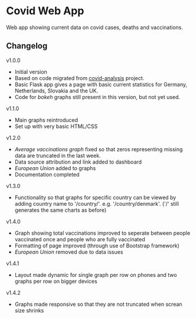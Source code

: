 Covid Web App
==============
Web app showing current data on covid cases, deaths and vaccinations.

Changelog
---------
v1.0.0
* Initial version
* Based on code migrated from [covid-analysis](https://github.com/easystef/covid-analysis) project.
* Basic Flask app gives a page with basic current statistics for Germany, Netherlands, Slovakia and the UK.
* Code for *bokeh* graphs still present in this version, but not yet used.

v1.1.0
* Main graphs reintroduced
* Set up with very basic HTML/CSS

v1.2.0
* *Average vaccinations graph* fixed so that zeros representing missing data are truncated in the last week.
* Data source attribution and link added to dashboard
* *European Union* added to graphs
* Documentation completed

v1.3.0
* Functionality so that graphs for specific country can be viewed by adding country name to '/country/'. e.g. '/country/denmark'. ('/' still generates the same charts as before)

v1.4.0
* Graph showing total vaccinations improved to seperate between people vaccinated once and people who are fully vaccinated
* Formatting of page improved (through use of Bootstrap framework)
* *European Union* removed due to data issues

v1.4.1
* Layout made dynamic for single graph per row on phones and two graphs per row on bigger devices

v1.4.2
* Graphs made responsive so that they are not truncated when screan size shrinks